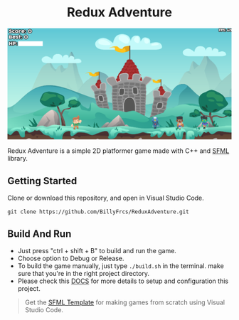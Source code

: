 <h1 align="center">Redux Adventure</h1>

![Redux Adventure GamePlay](https://github.com/BillyFrcs/ReduxAdventure/blob/master/Assets/Sample/ReduxAdventure.png)

Redux Adventure is a simple 2D platformer game made with C++ and [SFML](https://www.sfml-dev.org/index.php) library.

## Getting Started

Clone or download this repository, and open in Visual Studio Code.

```
git clone https://github.com/BillyFrcs/ReduxAdventure.git
```

## Build And Run

- Just press "ctrl + shift + B" to build and run the game.
- Choose option to Debug or Release.
- To build the game manually, just type `./build.sh` in the terminal. make sure that you're in the right project directory.
- Please check this [DOCS](https://github.com/BillyFrcs/ReduxAdventure/blob/master/Template/README.md) for more details to setup and configuration this project.

> Get the [SFML Template](https://github.com/andrew-r-king/sfml-vscode-boilerplate) for making games from scratch using Visual Studio Code.
